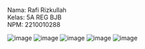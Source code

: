 Nama: Rafi Rizkullah  
Kelas: 5A REG BJB  
NPM: 2210010288

![image](https://github.com/user-attachments/assets/a8f39413-33db-44f4-ab4b-c5b548272d97)
![image](https://github.com/user-attachments/assets/25c442c0-1bfa-41ae-8d4c-4dc37febe56b)
![image](https://github.com/user-attachments/assets/7403b117-ccb5-41e9-a0f2-0fca6dd74424)
![image](https://github.com/user-attachments/assets/24e12f8a-e42e-4621-89ba-dabd0f1d8ba8)
![image](https://github.com/user-attachments/assets/8dbdc371-b894-4249-a66b-d479c2b7cc04)
